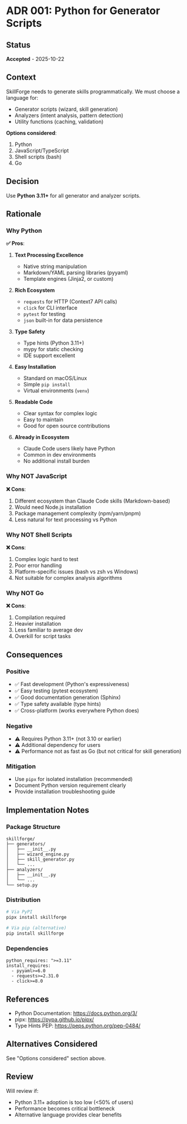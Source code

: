 # ADR 001: Python for Generator Scripts

## Status
**Accepted** - 2025-10-22

## Context
SkillForge needs to generate skills programmatically. We must choose a language for:
- Generator scripts (wizard, skill generation)
- Analyzers (intent analysis, pattern detection)
- Utility functions (caching, validation)

**Options considered**:
1. Python
2. JavaScript/TypeScript
3. Shell scripts (bash)
4. Go

## Decision
Use **Python 3.11+** for all generator and analyzer scripts.

## Rationale

### Why Python

**✅ Pros**:
1. **Text Processing Excellence**
   - Native string manipulation
   - Markdown/YAML parsing libraries (pyyaml)
   - Template engines (Jinja2, or custom)

2. **Rich Ecosystem**
   - `requests` for HTTP (Context7 API calls)
   - `click` for CLI interface
   - `pytest` for testing
   - `json` built-in for data persistence

3. **Type Safety**
   - Type hints (Python 3.11+)
   - mypy for static checking
   - IDE support excellent

4. **Easy Installation**
   - Standard on macOS/Linux
   - Simple `pip install`
   - Virtual environments (`venv`)

5. **Readable Code**
   - Clear syntax for complex logic
   - Easy to maintain
   - Good for open source contributions

6. **Already in Ecosystem**
   - Claude Code users likely have Python
   - Common in dev environments
   - No additional install burden

### Why NOT JavaScript

**❌ Cons**:
1. Different ecosystem than Claude Code skills (Markdown-based)
2. Would need Node.js installation
3. Package management complexity (npm/yarn/pnpm)
4. Less natural for text processing vs Python

### Why NOT Shell Scripts

**❌ Cons**:
1. Complex logic hard to test
2. Poor error handling
3. Platform-specific issues (bash vs zsh vs Windows)
4. Not suitable for complex analysis algorithms

### Why NOT Go

**❌ Cons**:
1. Compilation required
2. Heavier installation
3. Less familiar to average dev
4. Overkill for script tasks

## Consequences

### Positive
- ✅ Fast development (Python's expressiveness)
- ✅ Easy testing (pytest ecosystem)
- ✅ Good documentation generation (Sphinx)
- ✅ Type safety available (type hints)
- ✅ Cross-platform (works everywhere Python does)

### Negative
- ⚠️ Requires Python 3.11+ (not 3.10 or earlier)
- ⚠️ Additional dependency for users
- ⚠️ Performance not as fast as Go (but not critical for skill generation)

### Mitigation
- Use `pipx` for isolated installation (recommended)
- Document Python version requirement clearly
- Provide installation troubleshooting guide

## Implementation Notes

### Package Structure
```
skillforge/
├── generators/
│   ├── __init__.py
│   ├── wizard_engine.py
│   ├── skill_generator.py
│   └── ...
├── analyzers/
│   ├── __init__.py
│   └── ...
└── setup.py
```

### Distribution
```bash
# Via PyPI
pipx install skillforge

# Via pip (alternative)
pip install skillforge
```

### Dependencies
```
python_requires: ">=3.11"
install_requires:
  - pyyaml>=6.0
  - requests>=2.31.0
  - click>=8.0
```

## References
- Python Documentation: https://docs.python.org/3/
- pipx: https://pypa.github.io/pipx/
- Type Hints PEP: https://peps.python.org/pep-0484/

## Alternatives Considered
See "Options considered" section above.

## Review
Will review if:
- Python 3.11+ adoption is too low (<50% of users)
- Performance becomes critical bottleneck
- Alternative language provides clear benefits
